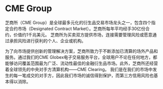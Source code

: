 # 

# CME Group

芝商所（CME Group）是全球最多元化的衍生品交易市场龙头之一，包含四个指定合约市场（Designated Contract Market）。芝商所每年平均经手30亿份合约，价值约1千兆美元。 芝商所为买卖双方提供市场，连接需要管理风险或愿意通过承担风险进行获利的个人、企业或机构。

为了向市场提供创新的管理解决方案，芝商所致力于不断添加已清算的场外产品和服务。通过我们的CME Globex电子交易服务平台，全球用户不论在任何地方，都能够访问覆盖范围最为广泛、流动性最佳的金融衍生品市场。此外，芝商所还经营着全球领先的中央对手方清算机构——CME Clearing。 我们是在我们的市场中发生的每一笔成交的对手方，因此我们市场的诚信得到保护，而第三方信用风险也基本得以消除。

